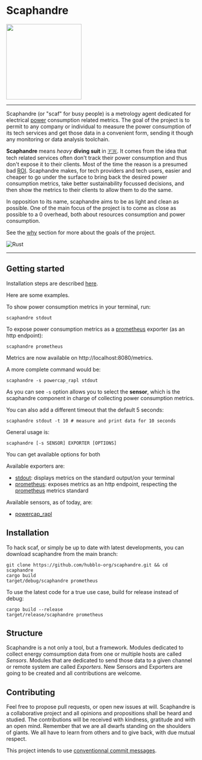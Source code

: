 # Scaphandre

<img src="https://github.com/hubblo-org/scaphandre/raw/main/scaphandre.cleaned.png" width="200">

---

Scaphandre (or "scaf" for busy people) is a metrology agent dedicated for electrical [power](https://en.wikipedia.org/wiki/Electric_power) consumption related metrics. The goal of the project is to permit to any company or individual to measure the power consumption of its tech services and get those data in a convenient form, sending it though any monitoring or data analysis toolchain.

**Scaphandre** means *heavy* **diving suit** in [:fr:](https://fr.wikipedia.org/wiki/Scaphandre_%C3%A0_casque). It comes from the idea that tech related services often don't track their power consumption and thus don't expose it to their clients. Most of the time the reason is a presumed bad [ROI](https://en.wikipedia.org/wiki/Return_on_investment). Scaphandre makes, for tech providers and tech users, easier and cheaper to go under the surface to bring back the desired power consumption metrics, take better sustainability focussed decisions, and then show the metrics to their clients to allow them to do the same.

In opposition to its name, scaphandre aims to be as light and clean as possible. One of the main focus of the project is to come as close as possible to a 0 overhead, both about resources consumption and power consumption.

See the [why](docs/why.md) section for more about the goals of the project.

![Rust](https://github.com/hubblo-org/scaphandre/workflows/Rust/badge.svg?branch=main)

---

## Getting started

Installation steps are described [here](#Installation).

Here are some examples.

To show power consumption metrics in your terminal, run:

    scaphandre stdout

To expose power consumption metrics as a [prometheus](https://prometheus.io) exporter (as an http endpoint):

    scaphandre prometheus

Metrics are now available on http://localhost:8080/metrics.

A more complete command would be:

    scaphandre -s powercap_rapl stdout

As you can see `-s` option allows you to select the **sensor**, which is the scaphandre component in charge of collecting power consumption metrics.

You can also add a different timeout that the default 5 seconds:

    scaphandre stdout -t 10 # measure and print data for 10 seconds

General usage is:

    scaphandre [-s SENSOR] EXPORTER [OPTIONS]

You can get available options for both

Available exporters are:

- [stdout](docs/exporters/stdout.md): displays metrics on the standard output/on your terminal
- [prometheus](docs/exporters/prometheus.md): exposes metrics as an http endpoint, respecting the [prometheus](https://prometheus.io/) metrics standard

Available sensors, as of today, are:

- [powercap_rapl](docs/sensors/powercap_rapl.md)

## Installation

To hack scaf, or simply be up to date with latest developments, you can download scaphandre from the main branch:

    git clone https://github.com/hubblo-org/scaphandre.git && cd scaphandre
    cargo build
    target/debug/scaphandre prometheus

To use the latest code for a true use case, build for release instead of debug:

    cargo build --release
    target/release/scaphandre prometheus

## Structure

Scaphandre is a not only a tool, but a framework. Modules dedicated to collect energy comsumption data from one or multiple hosts are called *Sensors*.
Modules that are dedicated to send those data to a given channel or remote system are called *Exporters*. New Sensors and Exporters are going to be created and all contributions are welcome.

## Contributing

Feel free to propose pull requests, or open new issues at will. Scaphandre is a collaborative project and all opinions and propositions shall be heard and studied. The contributions will be received with kindness, gratitude and with an open mind. Remember that we are all dwarfs standing on the shoulders of giants. We all have to learn from others and to give back, with due mutual respect.

This project intends to use [conventionnal commit messages](conventionalcommits.org/).